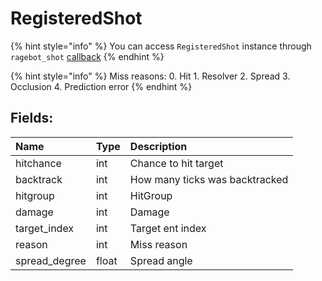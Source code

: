 # RegisteredShot

{% hint style="info" %}
You can access `RegisteredShot` instance through `ragebot_shot` [callback](../other/callbacks.md)
{% endhint %}

{% hint style="info" %}
Miss reasons: 0. Hit 1. Resolver 2. Spread 3. Occlusion 4. Prediction error
{% endhint %}

## Fields:

| Name | Type | Description |
| :--- | :--- | :--- |
| hitchance | int | Chance to hit target |
| backtrack | int | How many ticks was backtracked |
| hitgroup | int | HitGroup |
| damage | int | Damage |
| target\_index | int | Target ent index |
| reason | int | Miss reason |
| spread\_degree | float | Spread angle |

